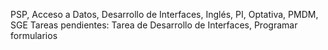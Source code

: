 PSP, Acceso a Datos, Desarrollo de Interfaces, Inglés, PI, Optativa, PMDM, SGE
Tareas pendientes: Tarea de Desarrollo de Interfaces, Programar formularios
